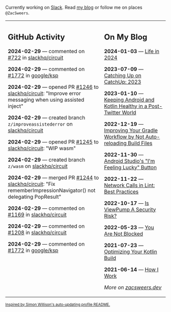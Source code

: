 Currently working on [Slack](https://slack.com/). Read [my blog](https://zacsweers.dev/) or follow me on places `@ZacSweers`.

<table><tr><td valign="top" width="60%">

## GitHub Activity
<!-- githubActivity starts -->
**2024-02-29** — commented on [#722](https://github.com/slackhq/circuit/issues/722#issuecomment-1971409112) in [slackhq/circuit](https://github.com/slackhq/circuit)

**2024-02-29** — commented on [#1772](https://github.com/google/ksp/issues/1772#issuecomment-1971404412) in [google/ksp](https://github.com/google/ksp)

**2024-02-29** — opened PR [#1246](https://github.com/slackhq/circuit/pull/1246) to [slackhq/circuit](https://github.com/slackhq/circuit): "Improve error messaging when using assisted inject"

**2024-02-29** — created branch `z/improveassistederror` on [slackhq/circuit](https://github.com/slackhq/circuit)

**2024-02-29** — opened PR [#1245](https://github.com/slackhq/circuit/pull/1245) to [slackhq/circuit](https://github.com/slackhq/circuit): "WIP wasm"

**2024-02-29** — created branch `z/wasm` on [slackhq/circuit](https://github.com/slackhq/circuit)

**2024-02-29** — merged PR [#1244](https://github.com/slackhq/circuit/pull/1244) to [slackhq/circuit](https://github.com/slackhq/circuit): "Fix rememberImpressionNavigator() not delegating PopResult"

**2024-02-29** — commented on [#1169](https://github.com/slackhq/circuit/issues/1169#issuecomment-1971309673) in [slackhq/circuit](https://github.com/slackhq/circuit)

**2024-02-29** — commented on [#1208](https://github.com/slackhq/circuit/issues/1208#issuecomment-1971300227) in [slackhq/circuit](https://github.com/slackhq/circuit)

**2024-02-29** — commented on [#1772](https://github.com/google/ksp/issues/1772#issuecomment-1971292663) in [google/ksp](https://github.com/google/ksp)
<!-- githubActivity ends -->
</td><td valign="top" width="40%">

## On My Blog
<!-- blog starts -->
**2024-01-03** — [Life in 2024](https://www.zacsweers.dev/life-in-2024/)

**2023-07-09** — [Catching Up on CatchUp: 2023](https://www.zacsweers.dev/catching-up-on-catchup-2023/)

**2023-01-10** — [Keeping Android and Kotlin Healthy in a Post-Twitter World](https://www.zacsweers.dev/keeping-android-healthy/)

**2022-12-19** — [Improving Your Gradle Workflow by Not Auto-reloading Build Files](https://www.zacsweers.dev/improving-your-workflow-by-not-auto-reloading-build-files/)

**2022-11-30** — [Android Studio's "I'm Feeling Lucky" Button](https://www.zacsweers.dev/android-studios-im-feeling-lucky-button/)

**2022-11-22** — [Network Calls in Lint: Best Practices](https://www.zacsweers.dev/network-calls-in-lint-best-practices/)

**2022-10-17** — [Is ViewPump A Security Risk?](https://www.zacsweers.dev/is-viewpump-a-security-risk/)

**2022-05-23** — [You Are Not Blocked](https://www.zacsweers.dev/you-are-not-blocked/)

**2021-07-23** — [Optimizing Your Kotlin Build](https://www.zacsweers.dev/optimizing-your-kotlin-build/)

**2021-06-14** — [How I Work](https://www.zacsweers.dev/how-i-work/)
<!-- blog ends -->
_More on [zacsweers.dev](https://zacsweers.dev/)_
</td></tr></table>

<sub><a href="https://simonwillison.net/2020/Jul/10/self-updating-profile-readme/">Inspired by Simon Willison's auto-updating profile README.</a></sub>